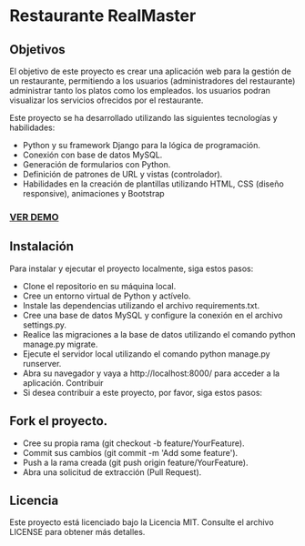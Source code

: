 # Restaurante RealMaster
## Objetivos
El objetivo de este proyecto es crear una aplicación web para la gestión de un restaurante, permitiendo a los usuarios (administradores del restaurante) administrar tanto los platos como los empleados.
los usuarios podran visualizar los servicios ofrecidos por el restaurante.

Este proyecto se ha desarrollado utilizando las siguientes tecnologías y habilidades:

- Python y su framework Django para la lógica de programación.
- Conexión con base de datos MySQL.
- Generación de formularios con Python.
- Definición de patrones de URL y vistas (controlador).
- Habilidades en la creación de plantillas utilizando HTML, CSS (diseño responsive), animaciones y Bootstrap

### [VER DEMO](https://firebasestorage.googleapis.com/v0/b/imagenes-1ccc1.appspot.com/o/media%2FV%C3%ADdeo%20sin%20t%C3%ADtulo%20%E2%80%90%20Hecho%20con%20Clipchamp.mp4?alt=media&token=55105de5-24ab-4631-a94d-00b7a192a45b)

## Instalación
Para instalar y ejecutar el proyecto localmente, siga estos pasos:

- Clone el repositorio en su máquina local.
- Cree un entorno virtual de Python y actívelo.
- Instale las dependencias utilizando el archivo requirements.txt.
- Cree una base de datos MySQL y configure la conexión en el archivo settings.py.
- Realice las migraciones a la base de datos utilizando el comando python manage.py migrate.
- Ejecute el servidor local utilizando el comando python manage.py runserver.
- Abra su navegador y vaya a http://localhost:8000/ para acceder a la aplicación.
Contribuir
- Si desea contribuir a este proyecto, por favor, siga estos pasos:

## Fork el proyecto.
- Cree su propia rama (git checkout -b feature/YourFeature).
- Commit sus cambios (git commit -m 'Add some feature').
- Push a la rama creada (git push origin feature/YourFeature).
- Abra una solicitud de extracción (Pull Request).
## Licencia
Este proyecto está licenciado bajo la Licencia MIT. Consulte el archivo LICENSE para obtener más detalles.



